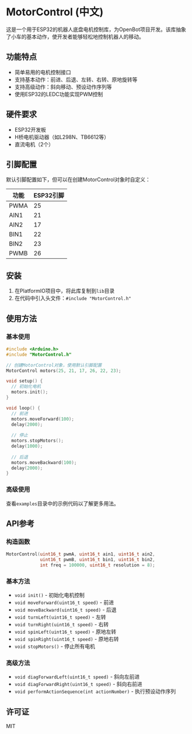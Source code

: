 # MotorControl (中文)

这是一个用于ESP32的机器人底盘电机控制库，为OpenBot项目开发。该库抽象了小车的基本动作，使开发者能够轻松地控制机器人的移动。

## 功能特点

- 简单易用的电机控制接口
- 支持基本动作：前进、后退、左转、右转、原地旋转等
- 支持高级动作：斜向移动、预设动作序列等
- 使用ESP32的LEDC功能实现PWM控制

## 硬件要求

- ESP32开发板
- H桥电机驱动器（如L298N、TB6612等）
- 直流电机（2个）

## 引脚配置

默认引脚配置如下，但可以在创建MotorControl对象时自定义：

| 功能  | ESP32引脚 |
|------|----------|
| PWMA | 25       |
| AIN1 | 21       |
| AIN2 | 17       |
| BIN1 | 22       |
| BIN2 | 23       |
| PWMB | 26       |

## 安装

1. 在PlatformIO项目中，将此库复制到`lib`目录
2. 在代码中引入头文件：`#include "MotorControl.h"`

## 使用方法

### 基本使用

```cpp
#include <Arduino.h>
#include "MotorControl.h"

// 创建MotorControl对象，使用默认引脚配置
MotorControl motors(25, 21, 17, 26, 22, 23);

void setup() {
  // 初始化电机
  motors.init();
}

void loop() {
  // 前进
  motors.moveForward(100);
  delay(2000);
  
  // 停止
  motors.stopMotors();
  delay(1000);
  
  // 后退
  motors.moveBackward(100);
  delay(2000);
}
```

### 高级使用

查看`examples`目录中的示例代码以了解更多用法。

## API参考

### 构造函数

```cpp
MotorControl(uint16_t pwmA, uint16_t ain1, uint16_t ain2,
             uint16_t pwmB, uint16_t bin1, uint16_t bin2,
             int freq = 100000, uint16_t resolution = 8);
```

### 基本方法

- `void init()` - 初始化电机控制
- `void moveForward(uint16_t speed)` - 前进
- `void moveBackward(uint16_t speed)` - 后退
- `void turnLeft(uint16_t speed)` - 左转
- `void turnRight(uint16_t speed)` - 右转
- `void spinLeft(uint16_t speed)` - 原地左转
- `void spinRight(uint16_t speed)` - 原地右转
- `void stopMotors()` - 停止所有电机

### 高级方法

- `void diagForwardLeft(uint16_t speed)` - 斜向左前进
- `void diagForwardRight(uint16_t speed)` - 斜向右前进
- `void performActionSequence(int actionNumber)` - 执行预设动作序列

## 许可证

MIT 